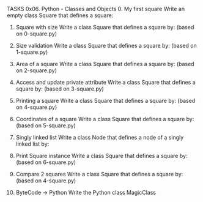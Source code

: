 TASKS
0x06. Python - Classes and Objects
0. My first square
Write an empty class Square that defines a square:

1. Square with size
Write a class Square that defines a square by: (based on 0-square.py)

2. Size validation
Write a class Square that defines a square by: (based on 1-square.py)

3. Area of a square
Write a class Square that defines a square by: (based on 2-square.py)

4. Access and update private attribute
Write a class Square that defines a square by: (based on 3-square.py)

5. Printing a square
Write a class Square that defines a square by: (based on 4-square.py)

6. Coordinates of a square
Write a class Square that defines a square by: (based on 5-square.py)

7. Singly linked list
Write a class Node that defines a node of a singly linked list by:

8. Print Square instance
Write a class Square that defines a square by: (based on 6-square.py)

9. Compare 2 squares
Write a class Square that defines a square by: (based on 4-square.py)

10. ByteCode -> Python
Write the Python class MagicClass
